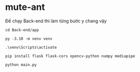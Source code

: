 # mute-ant

Để chạy Back-end thì làm từng bước y chang vậy

```
cd Back-end/app
```

```
py -3.10 -m venv venv
```

```
.\venv\Scripts\activate
```

```
pip install flask flask-cors opencv-python numpy mediapipe
```

```
python main.py
```
